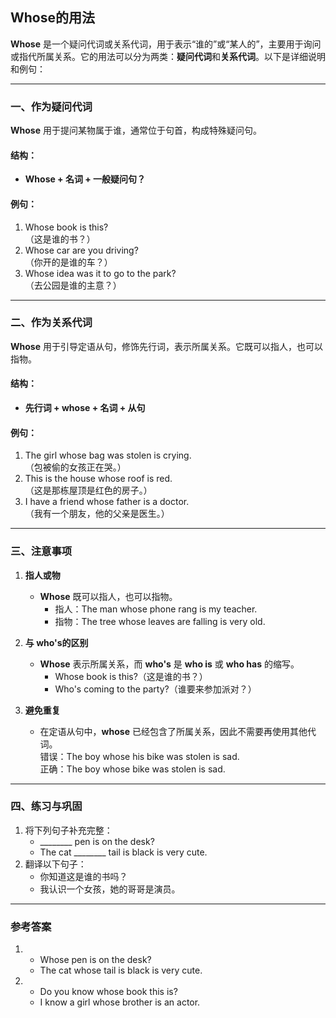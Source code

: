 ## Whose的用法

**Whose** 是一个疑问代词或关系代词，用于表示“谁的”或“某人的”，主要用于询问或指代所属关系。它的用法可以分为两类：**疑问代词**和**关系代词**。以下是详细说明和例句：

---

### **一、作为疑问代词**
**Whose** 用于提问某物属于谁，通常位于句首，构成特殊疑问句。

#### **结构：**
- **Whose + 名词 + 一般疑问句？**

#### **例句：**
1. Whose book is this?  
   （这是谁的书？）  
2. Whose car are you driving?  
   （你开的是谁的车？）  
3. Whose idea was it to go to the park?  
   （去公园是谁的主意？）

---

### **二、作为关系代词**
**Whose** 用于引导定语从句，修饰先行词，表示所属关系。它既可以指人，也可以指物。

#### **结构：**
- **先行词 + whose + 名词 + 从句**

#### **例句：**
1. The girl whose bag was stolen is crying.  
   （包被偷的女孩正在哭。）  
2. This is the house whose roof is red.  
   （这是那栋屋顶是红色的房子。）  
3. I have a friend whose father is a doctor.  
   （我有一个朋友，他的父亲是医生。）

---

### **三、注意事项**
1. **指人或物**  
   - **Whose** 既可以指人，也可以指物。  
     - 指人：The man whose phone rang is my teacher.  
     - 指物：The tree whose leaves are falling is very old.  

2. **与 **who's**的区别**
   - **Whose** 表示所属关系，而 **who's** 是 **who is** 或 **who has** 的缩写。  
     - Whose book is this?（这是谁的书？）  
     - Who's coming to the party?（谁要来参加派对？）  

3. **避免重复**  
   - 在定语从句中，**whose** 已经包含了所属关系，因此不需要再使用其他代词。  
     错误：The boy whose his bike was stolen is sad.  
     正确：The boy whose bike was stolen is sad.  

---

### **四、练习与巩固**
1. 将下列句子补充完整：  
   - ________ pen is on the desk?  
   - The cat ________ tail is black is very cute.  
2. 翻译以下句子：  
   - 你知道这是谁的书吗？  
   - 我认识一个女孩，她的哥哥是演员。  

---

### **参考答案**
1.  
   - Whose pen is on the desk?  
   - The cat whose tail is black is very cute.  
2.  
   - Do you know whose book this is?  
   - I know a girl whose brother is an actor.  
